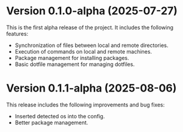 # Version 0.1.0-alpha (2025-07-27)

This is the first alpha release of the project. It includes the following features:

- Synchronization of files between local and remote directories.
- Execution of commands on local and remote machines.
- Package management for installing packages.
- Basic dotfile management for managing dotfiles.

# Version 0.1.1-alpha (2025-08-06)

This release includes the following improvements and bug fixes:

- Inserted detected os into the config.
- Better package management.
